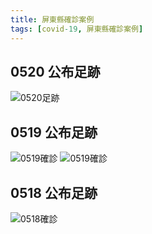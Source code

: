 ```yaml
---
title: 屏東縣確診案例
tags: [covid-19, 屏東縣確診案例]
---
```

## 0520 公布足跡
![0520足跡](https://www-ws.pthg.gov.tw/Upload/2015pthg/82/ckfile/bc85d21b-e5a2-4a8e-b30b-2d2d57658020.jpg)
## 0519 公布足跡
![0519確診](https://www.cdc.gov.tw/File/Get/KkY6diExhS_gK6oHtMQusQ)
![0519確診](https://www.cdc.gov.tw/File/Get/SBSwK2NGaSEuK-IXgGoQyg)

## 0518 公布足跡
![0518確診](https://www.cdc.gov.tw/File/Get/qzqndDmBM_UidtKAjl4URQ)

